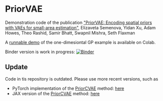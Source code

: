 # PriorVAE
Demonstration code of the publication ["PriorVAE: Encoding spatial priors with VAEs for small-area estimation"](https://royalsocietypublishing.org/doi/10.1098/rsif.2022.0094), Elizaveta Semenova, Yidan Xu, Adam Howes, Theo Rashid, Samir Bhatt, Swapnil Mishra, Seth Flaxman

A [runnable demo](https://colab.research.google.com/drive/1KqFrqr0LLSPOyBklk2Uak3QDoMH4JFhU?usp=sharing) of the one-dimesiontal GP example is available on Colab.


Binder version is work in progress:
[![Binder](https://mybinder.org/badge_logo.svg)](https://mybinder.org/v2/gh/elizavetasemenova/PriorVAE/HEAD)

## Update

Code in tis repository is outdated. Please use more recent versions, such as

- PyTorch implementation of the [PriorCVAE](https://arxiv.org/abs/2304.04307) method: [here]((https://github.com/elizavetasemenova/priorcvae))
- JAX version of the [PriorCVAE](https://arxiv.org/abs/2304.04307) method: [here](https://github.com/elizavetasemenova/priorcvae_jax)
